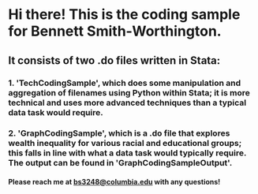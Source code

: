 # Hi there! This is the coding sample for Bennett Smith-Worthington. 
## It consists of two .do files written in Stata:
### 1. 'TechCodingSample', which does some manipulation and aggregation of filenames using Python within Stata; it is more technical and uses more advanced techniques than a typical data task would require.
### 2. 'GraphCodingSample', which is a .do file that explores wealth inequality for various racial and educational groups; this falls in line with what a data task would typically require. The output can be found in 'GraphCodingSampleOutput'.

#### Please reach me at bs3248@columbia.edu with any questions!
